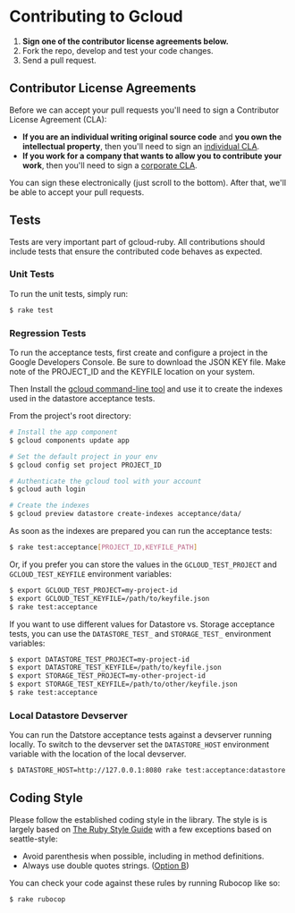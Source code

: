 # Contributing to Gcloud

1. **Sign one of the contributor license agreements below.**
2. Fork the repo, develop and test your code changes.
3. Send a pull request.

## Contributor License Agreements

Before we can accept your pull requests you'll need to sign a Contributor License Agreement (CLA):

- **If you are an individual writing original source code** and **you own the intellectual property**, then you'll need to sign an [individual CLA](https://developers.google.com/open-source/cla/individual).
- **If you work for a company that wants to allow you to contribute your work**, then you'll need to sign a [corporate CLA](https://developers.google.com/open-source/cla/corporate).

You can sign these electronically (just scroll to the bottom). After that, we'll be able to accept your pull requests.

## Tests

Tests are very important part of gcloud-ruby. All contributions should include tests that ensure the contributed code behaves as expected.

### Unit Tests

To run the unit tests, simply run:

``` sh
$ rake test
```

### Regression Tests

To run the acceptance tests, first create and configure a project in the Google Developers Console. Be sure to download the JSON KEY file. Make note of the PROJECT_ID and the KEYFILE location on your system.

Then Install the [gcloud command-line tool](https://developers.google.com/cloud/sdk/gcloud/) and use it to create the indexes used in the datastore acceptance tests.

From the project's root directory:

``` sh
# Install the app component
$ gcloud components update app

# Set the default project in your env
$ gcloud config set project PROJECT_ID

# Authenticate the gcloud tool with your account
$ gcloud auth login

# Create the indexes
$ gcloud preview datastore create-indexes acceptance/data/
```

As soon as the indexes are prepared you can run the acceptance tests:

``` sh
$ rake test:acceptance[PROJECT_ID,KEYFILE_PATH]
```

Or, if you prefer you can store the values in the `GCLOUD_TEST_PROJECT` and `GCLOUD_TEST_KEYFILE` environment variables:

``` sh
$ export GCLOUD_TEST_PROJECT=my-project-id
$ export GCLOUD_TEST_KEYFILE=/path/to/keyfile.json
$ rake test:acceptance
```

If you want to use different values for Datastore vs. Storage acceptance tests, you can use the `DATASTORE_TEST_` and `STORAGE_TEST_` environment variables:

``` sh
$ export DATASTORE_TEST_PROJECT=my-project-id
$ export DATASTORE_TEST_KEYFILE=/path/to/keyfile.json
$ export STORAGE_TEST_PROJECT=my-other-project-id
$ export STORAGE_TEST_KEYFILE=/path/to/other/keyfile.json
$ rake test:acceptance
```

### Local Datastore Devserver

You can run the Datstore acceptance tests against a devserver running locally. To switch to the devserver set the `DATASTORE_HOST` environment variable with the location of the local devserver.

``` sh
$ DATASTORE_HOST=http://127.0.0.1:8080 rake test:acceptance:datastore
```

## Coding Style

Please follow the established coding style in the library. The style is is largely based on [The Ruby Style Guide](https://github.com/bbatsov/ruby-style-guide) with a few exceptions based on seattle-style:

* Avoid parenthesis when possible, including in method definitions.
* Always use double quotes strings. ([Option B](https://github.com/bbatsov/ruby-style-guide#strings))

You can check your code against these rules by running Rubocop like so:

```sh
$ rake rubocop
```
